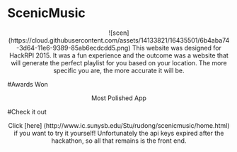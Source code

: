 # ScenicMusic

<p align="center">![scen](https://cloud.githubusercontent.com/assets/14133821/16435501/6b4aba74-3d64-11e6-9389-85ab6ecdcdd5.png)
This website was designed for HackRPI 2015. It was a fun experience and the outcome was a website that will generate the perfect playlist for you based on your location. The more specific you are, the more accurate it will be.

#Awards Won
<p align="center">Most Polished App

#Check it out
<p align="center">Click [here] (http://www.ic.sunysb.edu/Stu/rudong/scenicmusic/home.html) if you want to try it yourself! Unfortunately the api keys expired after the hackathon, so all that remains is the front end. 
